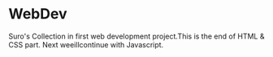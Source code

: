 # WebDev
Suro's Collection in first web development project.This is the end of HTML & CSS part. Next weeillcontinue with Javascript.
